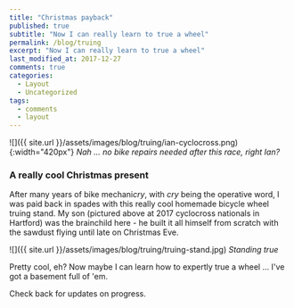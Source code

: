 ```yaml
---
title: "Christmas payback"
published: true
subtitle: "Now I can really learn to true a wheel"
permalink: /blog/truing
excerpt: "Now I can really learn to true a wheel"
last_modified_at: 2017-12-27
comments: true
categories:
  - Layout
  - Uncategorized
tags:
  - comments
  - layout
---
```


![]({{ site.url }}/assets/images/blog/truing/ian-cyclocross.png){:width="420px"}
*Nah ... no bike repairs needed after this race, right Ian?*

### A really cool Christmas present

After many years of bike mechani*cry*, with *cry* being the operative word,
I was paid back in spades with this really cool homemade bicycle wheel truing stand. My son (pictured above
at 2017 cyclocross nationals in Hartford) was the brainchild here - he built it all himself
from scratch with the sawdust flying until late on Christmas Eve.

![]({{ site.url }}/assets/images/blog/truing/truing-stand.jpg)
*Standing true*

Pretty cool, eh? Now maybe I can learn how to expertly true a wheel ... I've got a basement full of 'em.

Check back for updates on progress.
